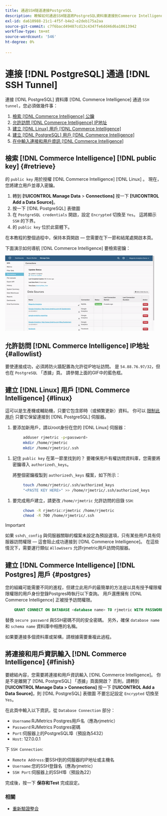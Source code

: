 ```yaml
---
title: 通過SSH隧道連接PostgreSQL
description: 瞭解如何通過SSH隧道將PostgreSQL資料庫連接到Commerce Intelligence。
exl-id: da610988-21c1-4f5f-b4e2-e2deb175a2aa
source-git-commit: c7f6bacd49487cd13c4347fe6dd46d6a10613942
workflow-type: tm+mt
source-wordcount: '546'
ht-degree: 0%

---
```


# 連接 [!DNL PostgreSQL] 通過 [!DNL SSH Tunnel]

連接 [!DNL PostgreSQL] 資料庫 [!DNL Commerce Intelligence] 通過 `SSH tunnel`，您必須做幾件事：

1. [檢索 [!DNL Commerce Intelligence] 公鑰](#retrieve)
1. [允許訪問 [!DNL Commerce Intelligence] IP地址](#allowlist)
1. [建立 [!DNL Linux] 用戶 [!DNL Commerce Intelligence] ](#linux)
1. [建立 [!DNL PostgreSQL] 用戶 [!DNL Commerce Intelligence] ](#postgres)
1. [在中輸入連接和用戶資訊 [!DNL Commerce Intelligence]](#finish)

## 檢索 [!DNL Commerce Intelligence] [!DNL public key] {#retrieve}

的 `public key` 用於授權 [!DNL Commerce Intelligence] [!DNL Linux] 。 現在，您將建立用戶並導入密鑰。

1. 轉到 **[!UICONTROL Manage Data** > **Connections]** 按一下 **[!UICONTROL Add a Data Source]**。
1. 按一下 [!DNL PostgreSQL] 表徵圖
1. 在 `PostgreSQL credentials` 開啟，設定 `Encrypted` 切換至 `Yes`。 這將顯示 `SSH` 的下界。
1. 的 `public key` 位於此窗體下。

在本教程的整個過程中，保持本頁開啟 — 您需要在下一節和結尾處開啟本頁。

下面演示如何導航 [!DNL Commerce Intelligence] 要檢索密鑰：

![檢索RJMetrics公鑰](../../../assets/get-mbi-public-key.gif)

## 允許訪問 [!DNL Commerce Intelligence] IP地址 {#allowlist}

要使連接成功，必須將防火牆配置為允許從IP地址訪問。 是 `54.88.76.97/32`，但也在 `PostgreSQL` 「憑據」頁。 請參閱上面的GIF中的藍色框。

## 建立 [!DNL Linux] 用戶 [!DNL Commerce Intelligence] {#linux}

這可以是生產機或輔助機，只要它包含即時（或頻繁更新）資料。 你可以 [限制此用戶](../../../administrator/account-management/restrict-db-access.md) 只要它保留連接到 [!DNL PostgreSQL] 伺服器。

1. 要添加新用戶，請以root身份在您的 [!DNL Linux] 伺服器：

```bash
        adduser rjmetric -p<password>
        mkdir /home/rjmetric
        mkdir /home/rjmetric/.ssh
```

1. 記住 `public key` 在第一節里找到的？ 要確保用戶有權訪問資料庫，您需要將密鑰導入 `authorized\_keys`。

   將整個密鑰複製到 `authorized\_keys` 檔案，如下所示：

```bash
        touch /home/rjmetric/.ssh/authorized_keys
        "<PASTE KEY HERE>" >> /home/rjmetric/.ssh/authorized_keys
```

1. 要完成用戶建立，請更改 `/home/rjmetric` 允許訪問的目錄 `SSH`:

```bash
        chown -R rjmetric:rjmetric /home/rjmetric
        chmod -R 700 /home/rjmetric/.ssh
```

>[!IMPORTANT]
>
>如果 `sshd\_config` 與伺服器關聯的檔案未設定為預設選項，只有某些用戶具有伺服器訪問權限 — 這會阻止成功連接到 [!DNL Commerce Intelligence]。 在這些情況下，需要運行類似 `AllowUsers` 允許rjmetric用戶訪問伺服器。

## 建立 [!DNL Commerce Intelligence] [!DNL Postgres] 用戶 {#postgres}

您的組織可能需要不同的進程，但建立此用戶的最簡單的方法是以具有授予權限權限權限的用戶身份登錄Postgres時執行以下查詢。 用戶還應擁有 [!DNL Commerce Intelligence] 正被授予訪問權限。

```sql
    GRANT CONNECT ON DATABASE <database name> TO rjmetric WITH PASSWORD <secure password>;GRANT USAGE ON SCHEMA <schema name> TO rjmetric;GRANT SELECT ON ALL TABLES IN SCHEMA <schema name> TO rjmetric;ALTER DEFAULT PRIVILEGES IN SCHEMA <schema name> GRANT SELECT ON TABLES TO rjmetric;
```

替換 `secure password` 與SSH密碼不同的安全密碼。 另外，確保 `database name` 和 `schema name` 資料庫中相應的名稱。

如果要連接多個資料庫或架構，請根據需要重複此過程。

## 將連接和用戶資訊輸入 [!DNL Commerce Intelligence] {#finish}

要總結內容，您需要將連接和用戶資訊輸入 [!DNL Commerce Intelligence]。 你是不是離開了 [!DNL PostgreSQL] 「憑據」頁面開啟？ 否則，請轉到 **[!UICONTROL Manage Data > Connections]** 按一下 **[!UICONTROL Add a Data Source]**，則 [!DNL PostgreSQL] 表徵圖 不要忘記設定 `Encrypted` 切換至 `Yes`。

在此頁中輸入以下資訊，從 `Database Connection` 部分：

* `Username`:RJMetrics Postgres用戶名（應為rjmetric）
* `Password`:RJMetrics Postgres密碼
* `Port`:伺服器上的PostgreSQL埠（預設為5432）
* `Host`: 127.0.0.1

下 `SSH Connection`:

* `Remote Address`:要SSH到的伺服器的IP地址或主機名
* `Username`:您的SSH登錄名（應為rjmetric）
* `SSH Port`:伺服器上的SSH埠（預設為22）

完成後，按一下 **保存和Test** 完成設定。

### 相關

* [重新驗證整合](https://experienceleague.adobe.com/docs/commerce-knowledge-base/kb/how-to/mbi-reauthenticating-integrations.html)
